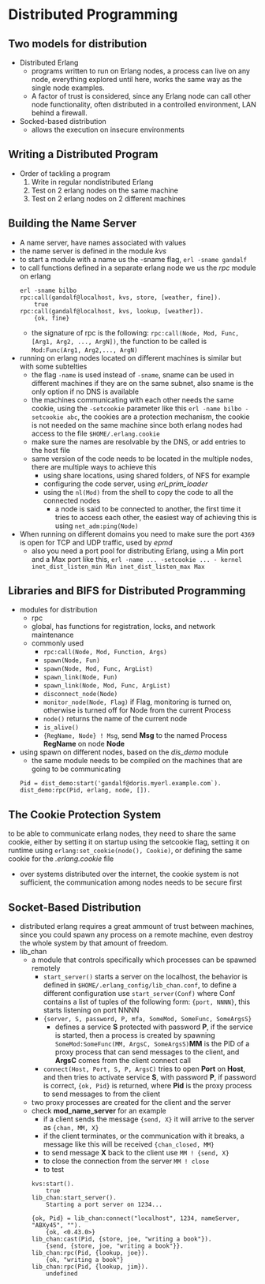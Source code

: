 # Distributed Programming
## Two models for distribution
- Distributed Erlang
    - programs written to run on Erlang nodes, a process can live on any node, everything explored until here, works the same way as the single node examples.
    - A factor of trust is considered, since any Erlang node can call other node functionality, often distributed in a controlled environment, LAN behind a firewall.
- Socked-based distribution
    - allows the execution on insecure environments
## Writing a Distributed Program
- Order of tackling a program
    1. Write in regular nondistributed Erlang
    2. Test on 2 erlang nodes on the same machine
    3. Test on 2 erlang nodes on 2 different machines
## Building the Name Server
- A name server, have names associated with values
- the name server is defined in the module _kvs_
- to start a module with a name us the -sname flag, `erl -sname gandalf`
- to call functions defined in a separate erlang node we us the _rpc_ module on erlang
    ```
    erl -sname bilbo
    rpc:call(gandalf@localhost, kvs, store, [weather, fine]).
        true
    rpc:call(gandalf@localhost, kvs, lookup, [weather]).
        {ok, fine}
    ```
    - the signature of rpc is the following: `rpc:call(Node, Mod, Func, [Arg1, Arg2, ..., ArgN])`, the function to be called is `Mod:Func(Arg1, Arg2,..., ArgN)`
- running on erlang nodes located on different machines is similar but with some subtelties
    - the flag `-name` is used instead of `-sname`, sname can be used in different machines if they are on the same subnet, also sname is the only option if no DNS is available
    - the machines communicating with each other needs the same cookie, using the `-setcookie` parameter like this `erl -name bilbo -setcookie abc`, the cookies are a protection mechanism, the cookie is not needed on the same machine since both erlang nodes had access to the file `$HOME/.erlang.cookie`
    - make sure the names are resolvable by the DNS, or add entries to the host file
    - same version of the code needs to be located in the multiple nodes, there are multiple ways to achieve this
        - using share locations, using shared folders, of NFS for example
        - configuring the code server, using _erl\_prim\_loader_
        - using the `nl(Mod)` from the shell to copy the code to all the connected nodes
            - a node is said to be connected to another, the first time it tries to access each other, the easiest way of achieving this is using `net_adm:ping(Node)`
- When running on different domains you need to make sure the port `4369` is open for TCP and UDP traffic, used by _epmd_
    - also you need a port pool for distributing Erlang, using a Min port and a Max port like this, `erl -name ... -setcookie ... - kernel inet_dist_listen_min Min inet_dist_listen_max Max`
## Libraries and BIFS for Distributed Programming
- modules for distribution
    - rpc
    - global, has functions for registration, locks, and network maintenance
    - commonly used
        - `rpc:call(Node, Mod, Function, Args)`
        - `spawn(Node, Fun)`
        - `spawn(Node, Mod, Func, ArgList)`
        - `spawn_link(Node, Fun)`
        - `spawn_link(Node, Mod, Func, ArgList)`
        - `disconnect_node(Node)`
        - `monitor_node(Node, Flag)` if Flag, monitoring is turned on, otherwise is turned off for Node from the current Process
        - `node()` returns the name of the current node
        - `is_alive()`
        - `{RegName, Node} ! Msg`, send __Msg__ to the named Process __RegName__ on node __Node__
- using spawn on different nodes, based on the _dis\_demo_ module
    - the same module needs to be compiled on the machines that are going to be communicating
    ```
    Pid = dist_demo:start('gandalf@doris.myerl.example.com`).
    dist_demo:rpc(Pid, erlang, node, []).
    ```
## The Cookie Protection System
to be able to communicate erlang nodes, they need to share the same cookie, either by setting it on startup using the setcookie flag, setting it on runtime using `erlang:set_cookie(node(), Cookie)`, or defining the same cookie for the _.erlang.cookie_ file
- over systems distributed over the internet, the cookie system is not sufficient, the communication among nodes needs to be secure first
## Socket-Based Distribution
- distributed erlang requires a great ammount of trust between machines, since you could spawn any process on a remote machine, even destroy the whole system by that amount of freedom.
- lib_chan
    - a module that controls specifically which processes can be spawned remotely
        - `start_server()` starts a server on the localhost, the behavior is defined in `$HOME/.erlang_config/lib_chan.conf`, to define a different configuration use `start_server(Conf)` where Conf contains a list of tuples of the following form: `{port, NNNN}`, this starts listening on port NNNN
        - `{server, S, password, P, mfa, SomeMod, SomeFunc, SomeArgsS}`
            - defines a service __S__ protected with password __P__, if the service is started, then a process is created by spawning `SomeMod:SomeFunc(MM, ArgsC, SomeArgsS)`__MM__ is the PID of a proxy process that can send messages to the client, and __ArgsC__ comes from the client connect call
        - `connect(Host, Port, S, P, ArgsC)` tries to open __Port__ on __Host__, and then tries to activate service __S__, with password __P__, if password is correct, `{ok, Pid}` is returned, where __Pid__ is the proxy process to send messages to from the client
    - two proxy processes are created for the client and the server
    - check __mod\_name\_server__ for an example
        - if a client sends the message `{send, X}` it will arrive to the server as `{chan, MM, X}`
        - if the client terminates, or the communication with it breaks, a message like this will be received `{chan_closed, MM}`
        - to send message __X__ back to the client use `MM ! {send, X}`
        - to close the connection from the server `MM ! close`
        - to test
        ```
        kvs:start().
            true
        lib_chan:start_server().
            Starting a port server on 1234...
        ```
        ```
        {ok, Pid} = lib_chan:connect("localhost", 1234, nameServer, "ABXy45", "").
            {ok, <0.43.0>}
        lib_chan:cast(Pid, {store, joe, "writing a book"}).
            {send, {store, joe, "writing a book"}}.
        lib_chan:rpc(Pid, {lookup, joe}).
            {ok, "writing a book"}
        lib_chan:rpc(Pid, {lookup, jim}).
            undefined
        ```